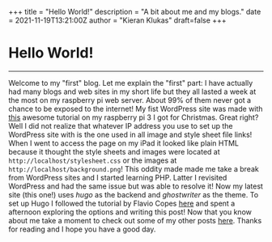 +++
title = "Hello World!"
description = "A bit about me and my blogs."
date = 2021-11-19T13:21:00Z
author = "Kieran Klukas"
draft=false
+++
# Hello World!
---
Welcome to my "first" blog. Let me explain the "first" part: I have actually had many blogs and web sites in my short life but they all lasted a week at the most on my raspberry pi web server. About 99% of them never got a chance to be exposed to the internet! My fist WordPress site was made with [this](https://projects.raspberrypi.org/en/projects/lamp-web-server-with-wordpress) awesome tutorial on my raspberry pi 3 I got for Christmas. Great right? Well I did not realize that whatever IP address you use to set up the WordPress site with is the one used in all image and style sheet file links! When I went to access the page on my iPad it looked like plain HTML because it thought the style sheets and images were located at `http://localhost/stylesheet.css` or the images at `http://localhost/background.png`! This oddity made made me take a break from WordPress sites and I started learning PHP. Latter I revisited WordPress and had the same issue but was able to resolve it! Now my latest site (this one!) uses _hugo_ as the backend and _ghostwriter_ as the theme. To set up Hugo I followed the tutorial by Flavio Copes [here](https://www.freecodecamp.org/news/your-first-hugo-blog-a-practical-guide/) and spent a afternoon exploring the options and writing this post! Now that you know about me take a moment to check out some of my other posts [here](kcoderhtml.netifly.app). Thanks for reading and I hope you have a good day.
